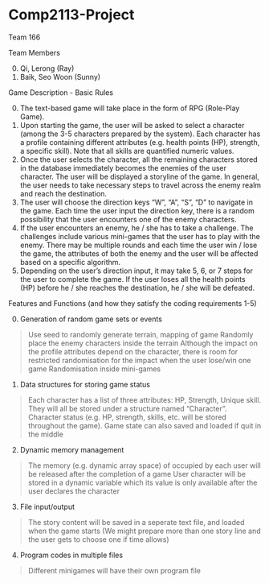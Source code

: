 # Comp2113-Project

Team 166

Team Members

0. Qi, Lerong (Ray)
1. Baik, Seo Woon (Sunny)

Game Description - Basic Rules

0. The text-based game will take place in the form of RPG (Role-Play Game).
1. Upon starting the game, the user will be asked to select a character (among the 3-5 characters prepared by the system). Each character has a profile containing different attributes (e.g. health points (HP), strength, a specific skill). Note that all skills are quantified numeric values.
2. Once the user selects the character, all the remaining characters stored in the database immediately becomes the enemies of the user character. The user will be displayed a storyline of the game. In general, the user needs to take necessary steps to travel across the enemy realm and reach the destination.
3. The user will choose the direction keys “W”, “A”, “S”, “D” to navigate in the game. Each time the user input the direction key, there is a random possibility that the user encounters one of the enemy characters.
4. If the user encounters an enemy, he / she has to take a challenge. The challenges include various mini-games that the user has to play with the enemy. There may be multiple rounds and each time the user win / lose the game, the attributes of both the enemy and the user will be affected based on a specific algorithm.
5. Depending on the user’s direction input, it may take 5, 6, or 7 steps for the user to complete the game. If the user loses all the health points (HP) before he / she reaches the destination, he / she will be defeated.

Features and Functions (and how they satisfy the coding requirements 1-5)

0. Generation of random game sets or events
>Use seed to randomly generate terrain, mapping of game 
>Randomly place the enemy characters inside the terrain
>Although the impact on the profile attributes depend on the character, there is room for restricted randomisation for the impact when the user lose/win one game
>Randomisation inside mini-games
1. Data structures for storing game status 
>Each character has a list of three attributes: HP, Strength, Unique skill. They will all be stored under a structure named “Character”.
>Character status (e.g. HP, strength, skills, etc. will be stored throughout the game).
>Game state can also saved and loaded if quit in the middle
2. Dynamic memory management
>The memory (e.g. dynamic array space) of occupied by each user will be released after the completion of a game
>User character will be stored in a dynamic variable which its value is only available after the user declares the character
3. File input/output
>The story content will be saved in a seperate text file, and loaded when the game starts (We might prepare more than one story line and the user gets to choose one if time allows)
4. Program codes in multiple files
>Different minigames will have their own program file
